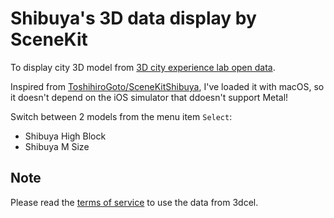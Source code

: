 # Shibuya's 3D data display by SceneKit

To display city 3D model from [3D city experience lab open data](https://3dcel.com/opendata/).

Inspired from [ToshihiroGoto/SceneKitShibuya](https://github.com/ToshihiroGoto/SceneKitShibuya), I've loaded it with macOS, so it doesn't depend on the iOS simulator that ddoesn't support Metal!

Switch between 2 models from the menu item `Select`:
* Shibuya High Block
* Shibuya M Size 

## Note

Please read the [terms of service](https://3dcel.com/terms/) to use the data from 3dcel.
